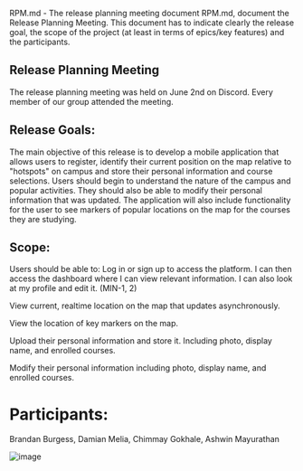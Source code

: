 RPM.md - The release planning meeting document RPM.md, document the
Release Planning Meeting. This document has to indicate clearly the release goal,
the scope of the project (at least in terms of epics/key features) and the
participants.


## Release Planning Meeting
The release planning meeting was held on June 2nd on Discord. Every member of our group attended the meeting.

## Release Goals:
The main objective of this release is to develop a mobile application that allows users to register, identify their current position on the map relative to "hotspots" on campus and store their personal information and course selections. Users should begin to understand the nature of the campus and popular activities. They should also be able to modify their personal information that was updated. The application will also include functionality for the user to see markers of popular locations on the map for the courses they are studying.

## Scope:
Users should be able to:
Log in or sign up to access the platform. I can then access the dashboard where I can view relevant information. I can also look at my profile and edit it. (MIN-1, 2)

View current, realtime location on the map that updates asynchronously.

View the location of key markers on the map.

Upload their personal information and store it. Including photo, display name, and enrolled courses.

Modify their personal information including photo, display name, and enrolled courses.




# Participants:
Brandan Burgess, Damian Melia, Chimmay Gokhale, Ashwin Mayurathan

![image]()